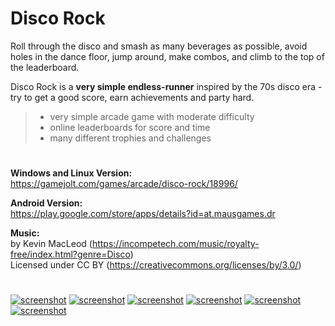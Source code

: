 # Disco Rock

Roll through the disco and smash as many beverages as possible, avoid holes in the dance floor, jump around, make combos, and climb to the top of the leaderboard. 

Disco Rock is a **very simple endless-runner** inspired by the 70s disco era - try to get a good score, earn achievements and party hard.

> - very simple arcade game with moderate difficulty
> - online leaderboards for score and time
> - many different trophies and challenges

#

**Windows and Linux Version:**  
<https://gamejolt.com/games/arcade/disco-rock/18996/>

**Android Version:**  
<https://play.google.com/store/apps/details?id=at.mausgames.dr>

**Music:**  
by Kevin MacLeod (<https://incompetech.com/music/royalty-free/index.html?genre=Disco>)  
Licensed under CC BY (<https://creativecommons.org/licenses/by/3.0/>)

#

[![screenshot](material/dr_youtube.jpg?raw=true)](https://www.youtube.com/watch?v=mwvx5O8c-mQ)
[![screenshot](material/screenshots/dr_screen_android_006t.jpg?raw=true)](material/screenshots/dr_screen_android_006.jpg?raw=true)
[![screenshot](material/screenshots/dr_screen_android_007t.jpg?raw=true)](material/screenshots/dr_screen_android_007.jpg?raw=true)
[![screenshot](material/screenshots/dr_screen_android_008t.jpg?raw=true)](material/screenshots/dr_screen_android_008.jpg?raw=true)
[![screenshot](material/screenshots/dr_screen_android_009t.jpg?raw=true)](material/screenshots/dr_screen_android_009.jpg?raw=true)
[![screenshot](material/screenshots/dr_screen_android_010t.jpg?raw=true)](material/screenshots/dr_screen_android_010.jpg?raw=true)